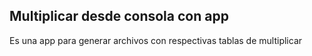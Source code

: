

## Multiplicar desde consola con app

Es una app para generar archivos con respectivas tablas de multiplicar